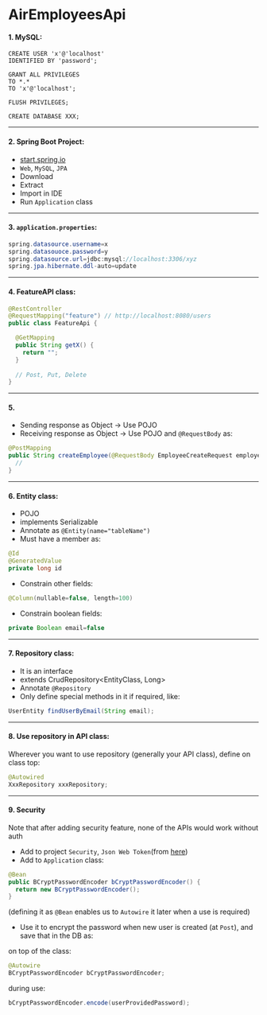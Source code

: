 # AirEmployeesApi

#### 1. MySQL:

```mysql
CREATE USER 'x'@'localhost'
IDENTIFIED BY 'password';

GRANT ALL PRIVILEGES
TO *.*
TO 'x'@'localhost';

FLUSH PRIVILEGES;

CREATE DATABASE XXX;
```


***

#### 2. Spring Boot Project:

- [start.spring.io](https://start.spring.io)
- `Web`, `MySQL`, `JPA`
- Download
- Extract
- Import in IDE
- Run `Application` class



***


#### 3. `application.properties`:

```java
spring.datasource.username=x
spring.datasouoce.password=y
spring.datasource.url=jdbc:mysql://localhost:3306/xyz
spring.jpa.hibernate.ddl-auto=update
```


***



#### 4. FeatureAPI class:

```java
@RestController
@RequestMapping("feature") // http://localhost:8080/users
public class FeatureApi {

  @GetMapping
  public String getX() {
    return "";
  }
  
  // Post, Put, Delete
}
```


***



#### 5. 

- Sending response as Object -> Use POJO
- Receiving response as Object -> Use POJO and `@RequestBody` as:

```java
@PostMapping
public String createEmployee(@RequestBody EmployeeCreateRequest employeeCreateRequest) {
  //
}
```


***



#### 6. Entity class:

- POJO
- implements Serializable
- Annotate as `@Entity(name="tableName")`
- Must have a member as:

```java
@Id
@GeneratedValue
private long id
```
- Constrain other fields:

```java
@Column(nullable=false, length=100)
```

- Constrain boolean fields:
```java
private Boolean email=false
```



***



#### 7. Repository class:

- It is an interface
- extends CrudRepository<EntityClass, Long>
- Annotate `@Repository`
- Only define special methods in it if required, like:

```java
UserEntity findUserByEmail(String email);
```



***



#### 8. Use repository in API class:

Wherever you want to use repository (generally your API class), define on class top:

```java
@Autowired
XxxRepository xxxRepository;
```



***


#### 9. Security
Note that after adding security feature, none of the APIs would work without auth
- Add to project `Security`, `Json Web Token`(from [here](https://mvnrepository.com/artifact/io.jsonwebtoken/jjwt/0.6.0))
- Add to `Application` class:
```java
@Bean
public BCryptPasswordEncoder bCryptPasswordEncoder() {
  return new BCryptPasswordEncoder();
}
```
(defining it as `@Bean` enables us to `Autowire` it later when a use is required)
- Use it to encrypt the password when new user is created (at `Post`), and save that in the DB as:

on top of the class:
```java
@Autowire
BCryptPasswordEncoder bCryptPasswordEncoder;
```

during use:
```java
bCryptPasswordEncoder.encode(userProvidedPassword);
```
